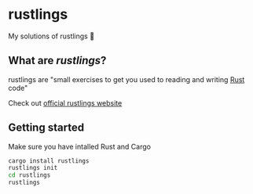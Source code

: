 # rustlings

My solutions of rustlings :crab:

## What are *rustlings*? 

rustlings are "small exercises to get you used to reading and writing [Rust](https://www.rust-lang.org/￧) code" 

Check out [official rustlings website](https://rustlings.rust-lang.org/)  

## Getting started  

Make sure you have intalled Rust and Cargo  

```bash
cargo install rustlings
rustlings init 
cd rustlings
rustlings
```